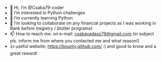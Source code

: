 - 👋 Hi, I’m @Csaba79-coder
- 👀 I’m interested in Python challenges
- 🌱 I’m currently learning Python
- 💞️ I’m looking to collaborate on any financial projects as I was working in Bank before (registry / blutter programs)
- 📫 How to reach me: on e-mail: csabavadasz79@gmail.com (in subject pls. inform me from where you contacted me and what reason!)
- 👍 useful website: https://bounty.github.com/ :) and good to know and a great reward!


<!---
Csaba79-coder/Csaba79-coder is a ✨ special ✨ repository because its `README.md` (this file) appears on your GitHub profile.
You can click the Preview link to take a look at your changes.
--->
